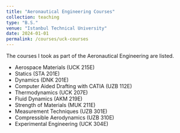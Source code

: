 ```yaml
---
title: "Aeronautical Engineering Courses"
collection: teaching
type: "B.S."
venue: "Istanbul Technical University"
date: 2024-01-01
permalink: /courses/uck-courses
---
```

The courses I took as part of the Aeronautical Engineering are listed.


* Aerospace Materials (UCK 215E)
* Statics (STA 201E)
* Dynamics (DNK 201E)
* Computer Aided Drafting with CATIA (UZB 112E)
* Thermodynamics (UCK 207E)
* Fluid Dynamics (AKM 219E)
* Strength of Materials (MUK 211E)
* Measurement Techniques (UZB 301E)
* Compressible Aerodynamics (UZB 310E)
* Experimental Engineering (UCK 304E)

